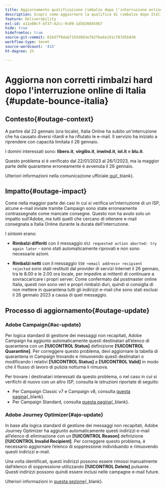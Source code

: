 ```yaml
---
title: Aggiornamento qualificazione rimbalzo dopo l'interruzione online di Italia
description: Scopri come aggiornare la qualifica di rimbalzo dopo Italia Online outage
feature: Deliverability
exl-id: a11e88cf-bf37-42cc-9c09-1d58360459b7
hide: true
hidefromtoc: true
source-git-commit: 016d7f9da67193d893e762fbe6e191cf87d5b030
workflow-type: tm+mt
source-wordcount: '415'
ht-degree: 1%

---
```


# Aggiorna non corretti rimbalzi hard dopo l&#39;interruzione online di Italia {#update-bounce-italia}

## Contesto{#outage-context}

A partire dal 22 gennaio (ora locale), Italia Online ha subito un&#39;interruzione che ha causato diversi ritardi e ha rifiutato le e-mail. Il servizio ha iniziato a riprendere con capacità limitata il 26 gennaio.

I domini interessati sono: **libero.it**, **virgilio.it**, **inwind.it**, **iol.it** e **blu.it**.

Questo problema si è verificato dal 22/01/2023 al 26/1/2023, ma la maggior parte delle quarantene erroneamente è avvenuta il 26 gennaio.

Ulteriori informazioni nella comunicazione ufficiale [qui](https://tecnologia.libero.it/avviato-il-ritorno-online-di-libero-mail-e-virgilio-mail-66832){_blank}.


## Impatto{#outage-impact}

Come nella maggior parte dei casi in cui si verifica un’interruzione di un ISP, alcune e-mail inviate tramite Campaign sono state erroneamente contrassegnate come mancate consegne. Questo non ha avuto solo un impatto sull&#39;Adobe, ma tutti quelli che cercano di ottenere e-mail consegnata a Italia Online durante la durata dell&#39;interruzione.

I sintomi erano:

* **Rimbalzi differiti** con il messaggio `452 requested action aborted: try again later` - sono stati automaticamente riprovati e non sono necessarie azioni.

* **Rimbalzi netti** con il messaggio `550 <email address> recipient rejected` sono stati restituiti dal provider di servizi Internet il 26 gennaio, tra le 8.00 e le 2.00 ora locale, per impedire ai mittenti di continuare a sovraccaricare i propri server. Come confermato dal postmaster online Italia, questi non sono veri e propri rimbalzi duri, quindi si consiglia di non mettere in quarantena tutti gli indirizzi e-mail che sono stati esclusi il 26 gennaio 2023 a causa di quel messaggio.

## Processo di aggiornamento{#outage-update}

### Adobe Campaign{#ac-update}

Per logica standard di gestione dei messaggi non recapitati, Adobe Campaign ha aggiunto automaticamente questi destinatari all’elenco di quarantena con un **[!UICONTROL Status]** definizione **[!UICONTROL Quarantine]**. Per correggere questo problema, devi aggiornare la tabella di quarantena in Campaign trovando e rimuovendo questi destinatari o modificando i relativi **[!UICONTROL Status]** a **[!UICONTROL Valid]** in modo che il flusso di lavoro di pulizia notturna li rimuova.

Per trovare i destinatari interessati da questo problema, o nel caso in cui si verifichi di nuovo con un altro ISP, consulta le istruzioni riportate di seguito:

* Per Campaign Classic v7 e Campaign v8, consulta [questa pagina](https://experienceleague.adobe.com/docs/campaign-classic/using/sending-messages/monitoring-deliveries/understanding-quarantine-management.html?lang=en#unquarantine-bulk){_blank}.
* Per Campaign Standard, consulta [questa pagina](https://experienceleague.adobe.com/docs/campaign-standard/using/testing-and-sending/monitoring-messages/understanding-quarantine-management.html?lang=en#unquarantine-bulk){_blank}.

### Adobe Journey Optimizer{#ajo-update}

In base alla logica standard di gestione dei messaggi non recapitati, Adobe Journey Optimizer ha aggiunto automaticamente questi indirizzi e-mail all’elenco di eliminazione con un **[!UICONTROL Reason]** definizione **[!UICONTROL Invalid Recipient]**. Per correggere questo problema, è necessario aggiornare l’elenco di soppressione individuando e rimuovendo questi indirizzi e-mail.

Una volta identificati, questi indirizzi possono essere rimossi manualmente dall’elenco di soppressione utilizzando **[!UICONTROL Delete]** pulsante . Questi indirizzi possono quindi essere inclusi nelle campagne e-mail future.

Ulteriori informazioni in [questa sezione](https://experienceleague.adobe.com/docs/journey-optimizer/using/configuration/monitor-reputation/manage-suppression-list.html#remove-from-suppression-list){_blank}.

